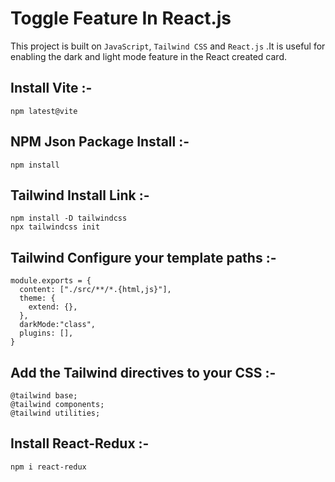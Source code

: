 # Toggle Feature In React.js
This project is built on `JavaScript`, `Tailwind CSS` and `React.js` .It is useful for enabling the dark and light mode feature in the React created card.

## Install Vite :-
```
npm latest@vite
```
## NPM Json Package Install :-
```
npm install
```
## Tailwind Install Link :-
```
npm install -D tailwindcss
npx tailwindcss init
```
## Tailwind Configure your template paths :-
```
module.exports = {
  content: ["./src/**/*.{html,js}"],
  theme: {
    extend: {},
  },
  darkMode:"class",
  plugins: [],
}
```
## Add the Tailwind directives to your CSS :-
```
@tailwind base;
@tailwind components;
@tailwind utilities;
```
## Install React-Redux :-
```
npm i react-redux
```

